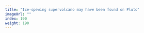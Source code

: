 ```yaml
---
title: "Ice-spewing supervolcano may have been found on Pluto"
imageUrl: ""
index: 190
weight: 190
---
```

